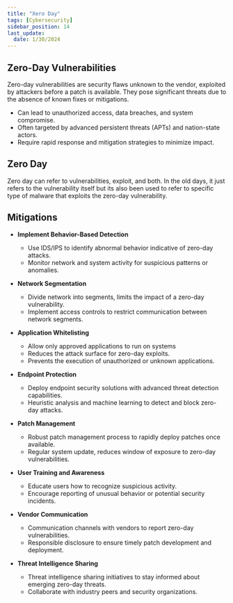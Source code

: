 ```yaml
---
title: "Xero Day"
tags: [Cybersecurity]
sidebar_position: 14
last_update:
  date: 1/30/2024
---
```





## Zero-Day Vulnerabilities

Zero-day vulnerabilities are security flaws unknown to the vendor, exploited by attackers before a patch is available. They pose significant threats due to the absence of known fixes or mitigations.

- Can lead to unauthorized access, data breaches, and system compromise.
- Often targeted by advanced persistent threats (APTs) and nation-state actors.
- Require rapid response and mitigation strategies to minimize impact.

## Zero Day 

Zero day can refer to vulnerabilities, exploit, and both. In the old days, it just refers to the vulnerability itself but its also been used to refer to specific type of malware that exploits the zero-day vulnerability.


## Mitigations

- **Implement Behavior-Based Detection**
  - Use IDS/IPS to identify abnormal behavior indicative of zero-day attacks.
  - Monitor network and system activity for suspicious patterns or anomalies.

- **Network Segmentation**
  - Divide network into segments, limits the impact of a zero-day vulnerability.
  - Implement access controls to restrict communication between network segments.

- **Application Whitelisting**
  - Allow only approved applications to run on systems
  - Reduces the attack surface for zero-day exploits.
  - Prevents the execution of unauthorized or unknown applications.

- **Endpoint Protection**
  - Deploy endpoint security solutions with advanced threat detection capabilities.
  - Heuristic analysis and machine learning to detect and block zero-day attacks.

- **Patch Management**
  - Robust patch management process to rapidly deploy patches once available.
  - Regular system update, reduces window of exposure to zero-day vulnerabilities.

- **User Training and Awareness**
  - Educate users how to recognize suspicious activity.
  - Encourage reporting of unusual behavior or potential security incidents.

- **Vendor Communication**
  - Communication channels with vendors to report zero-day vulnerabilities.
  - Responsible disclosure to ensure timely patch development and deployment.

- **Threat Intelligence Sharing**
  - Threat intelligence sharing initiatives to stay informed about emerging zero-day threats.
  - Collaborate with industry peers and security organizations.
